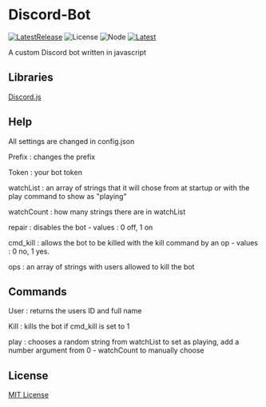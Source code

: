 # Discord-Bot 

[![LatestRelease](https://img.shields.io/badge/Latest%20Release-v2.0.1-green)](https://github.com/EchoHackCmd/Atom-Client-Releases/releases/latest) ![License](https://img.shields.io/badge/license-MIT-green) ![Node](https://img.shields.io/badge/node-%3E%3D%2012.0.0-green) [![Latest](https://img.shields.io/github/last-commit/kittypickles9982/Discord-Bot?color=green)](https://github.com/kittypickles9982/Discord-Bot)

A custom Discord bot written in javascript

## Libraries

[Discord.js](https://www.npmjs.com/package/discord.js)

## Help

All settings are changed in config.json

Prefix : changes the prefix

Token : your bot token

watchList : an array of strings that it will chose from at startup or with the play command to show as "playing"

watchCount : how many strings there are in watchList

repair : disables the bot - values : 0 off, 1 on

cmd_kill : allows the bot to be killed with the kill command by an op - values : 0 no, 1 yes.

ops : an array of strings with users allowed to kill the bot

## Commands

User : returns the users ID and full name

Kill : kills the bot if cmd_kill is set to 1

play : chooses a random string from watchList to set as playing, add a number argument from 0 - watchCount to manually choose

## License

[MIT License](https://github.com/kittypickles9982/Discord-Bot/blob/master/LICENSE)
